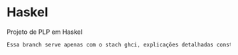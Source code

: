 # Haskel
Projeto de PLP em Haskel

```bash
Essa branch serve apenas com o stach ghci, explicações detalhadas constam tanto no video quanto na branch Master.
```
